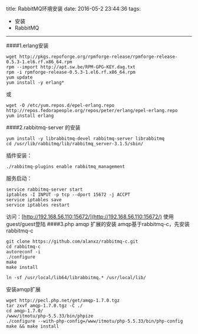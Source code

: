 title: RabbitMQ环境安装
date: 2016-05-2 23:44:36
tags:
- 安装
- RabbitMQ
---
####1.erlang安装
```shell
wget http://pkgs.repoforge.org/rpmforge-release/rpmforge-release-0.5.3-1.el6.rf.x86_64.rpm
rpm --import http://apt.sw.be/RPM-GPG-KEY.dag.txt
rpm -i rpmforge-release-0.5.3-1.el6.rf.x86_64.rpm
yum update
yum install -y erlang*
```
或
```shell
wget -O /etc/yum.repos.d/epel-erlang.repo http://repos.fedorapeople.org/repos/peter/erlang/epel-erlang.repo
yum install erlang
```

####2.rabbitmq-server 的安装
```shell
yum install -y librabbitmq-devel rabbitmq-server librabbitmq
cd /usr/lib/rabbitmq/lib/rabbitmq_server-3.1.5/sbin/
```
插件安装：
```shell
./rabbitmq-plugins enable rabbitmq_management
```
服务启动：
```shell
service rabbitmq-server start
iptables -I INPUT -p tcp --dport 15672 -j ACCPT
service iptables save
service iptables restart
```
访问：[http://192.168.56.110:15672/](http://192.168.56.110:15672/)
使用guest/guest登陆
####3.php amqp 扩展的安装
amqp基于rabbitmq-c，先安装rabbitmq-c
```shell
git clone https://github.com/alanxz/rabbitmq-c.git
cd rabbitmq-c
autoreconf -i
./configure
make
make install

ln -sf /usr/local/lib64/librabbitmq.* /usr/local/lib/
```
安装amqp扩展
```shell
wget http://pecl.php.net/get/amqp-1.7.0.tgz
tar zxvf amqp-1.7.0.tgz -C ./
cd amqp-1.7.0/
/www/itmotu/php-5.5.33/bin/phpize
./configure --with-php-config=/www/itmotu/php-5.5.33/bin/php-config
make && make install
```
